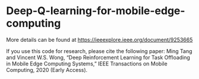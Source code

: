 # Deep-Q-learning-for-mobile-edge-computing

More details can be found at https://ieeexplore.ieee.org/document/9253665

If you use this code for research, please cite the following paper:
Ming Tang and Vincent W.S. Wong, “Deep Reinforcement Learning for Task Offloading in Mobile Edge Computing Systems,” IEEE Transactions on Mobile Computing, 2020 (Early Access).

